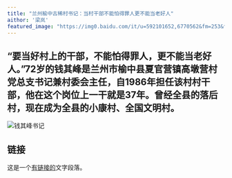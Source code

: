 ```yaml
---
title: "兰州榆中古稀村书记：当村干部不能怕得罪人更不能当老好人"
aithor: '梁岚'
featured_image: "https://img0.baidu.com/it/u=592101652,6770562&fm=253&fmt=auto&app=138&f=JPEG?w=685&h=500"
---
```


## “要当好村上的干部，不能怕得罪人，更不能当老好人。”72岁的钱其峰是兰州市榆中县夏官营镇高墩营村党总支书记兼村委会主任，自1986年担任该村村干部，他在这个岗位上一干就是37年。曾经全县的落后村，现在成为全县的小康村、全国文明村。

![钱其峰书记](https://www.srdice.net/uploads/allimg/20230901/1-230Z1220000341.png)

## 链接

这是一个[有链接的](https://www.baidu.com/link?url=9gMoebkcCsy4NkSWAKy92OaepIx5YdQjxSrV2dgaNBNF0JHmEtzNWCHa-MqZbDHQSH3m4ycbNkXjON030doa8m2sRx5CN7YK1uciHnJXXkO&wd=&eqid=f27fba610044ee7200000003658449c3)文字段落。